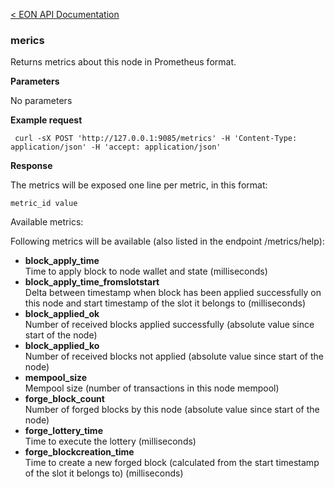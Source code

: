 [&lt; EON API Documentation](/doc/api/index.md) 
### merics

Returns metrics about this node in Prometheus format.

**Parameters**

No parameters

**Example request**

     curl -sX POST 'http://127.0.0.1:9085/metrics' -H 'Content-Type: application/json' -H 'accept: application/json' 

**Response**

 The metrics will be exposed one line per metric, in this format:

```
metric_id value
```

Available metrics:

Following  metrics will be available (also listed in the endpoint /metrics/help):

- **block_apply_time**<br>
Time to apply block to node wallet and state (milliseconds)
- **block_apply_time_fromslotstart**<br>
Delta between timestamp when block has been applied successfully on this node and start timestamp of the slot it belongs to (milliseconds)
- **block_applied_ok**<br>
Number of received blocks applied successfully (absolute value since start of the node)
- **block_applied_ko**<br>
Number of received blocks not applied (absolute value since start of the node)
- **mempool_size**<br>
Mempool size (number of transactions in this node mempool)
- **forge_block_count**<br>
Number of forged blocks by this node (absolute value since start of the node)
- **forge_lottery_time**<br>
Time to execute the lottery (milliseconds)
- **forge_blockcreation_time**<br>
Time to create a new forged block (calculated from the start timestamp of the slot it belongs to) (milliseconds)





